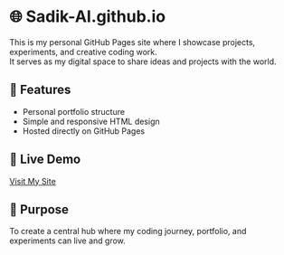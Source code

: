 # 🌐 Sadik-AI.github.io

This is my personal GitHub Pages site where I showcase projects, experiments, and creative coding work.  
It serves as my digital space to share ideas and projects with the world.

## 🚀 Features
- Personal portfolio structure
- Simple and responsive HTML design
- Hosted directly on GitHub Pages

## 🔗 Live Demo
[Visit My Site](https://sadik-ai.github.io/)

## 📌 Purpose
To create a central hub where my coding journey, portfolio, and experiments can live and grow.

